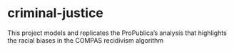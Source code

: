 # criminal-justice
This project models and replicates the ProPublica’s analysis that highlights the racial biases in the COMPAS recidivism algorithm
